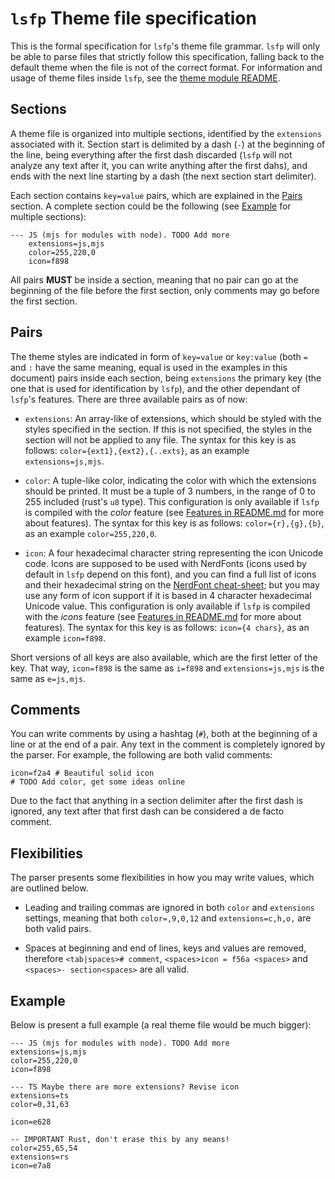 # `lsfp` Theme file specification

This is the formal specification for `lsfp`'s theme file grammar. `lsfp` will only be able to parse files that strictly follow this specification, falling back to the default theme when the file is not of the correct format. For information and usage of theme files inside `lsfp`, see the [theme module README](https://github.com/The-Noah/lsfp/blob/master/src/themes/README.md).

## Sections

A theme file is organized into multiple sections, identified by the `extensions` associated with it. Section start is delimited by a dash (`-`) at the beginning of the line, being everything after the first dash discarded (`lsfp` will not analyze any text after it, you can write anything after the first dahs), and ends with the next line starting by a dash (the next section start delimiter).

Each section contains `key=value` pairs, which are explained in the [Pairs](#Pairs) section. A complete section could be the following (see [Example](#Example) for multiple sections):

```
--- JS (mjs for modules with node). TODO Add more
    extensions=js,mjs
    color=255,220,0
    icon=f898
```

All pairs **MUST** be inside a section, meaning that no pair can go at the beginning of the file before the first section, only comments may go before the first section.

## Pairs

The theme styles are indicated in form of `key=value` or `key:value` (both `=` and `:` have the same meaning, equal is used in the examples in this document) pairs inside each section, being `extensions` the primary key (the one that is used for identification by `lsfp`), and the other dependant of `lsfp`'s features. There are three available pairs as of now:

- `extensions`: An array-like of extensions, which should be styled with the styles specified in the section. If this is not specified, the styles in the section will not be applied to any file. The syntax for this key is as follows: `color={ext1},{ext2},{..exts}`, as an example `extensions=js,mjs`.

- `color`: A tuple-like color, indicating the color with which the extensions should be printed. It must be a tuple of 3 numbers, in the range of 0 to 255 included (rust's `u8` type). This configuration is only available if `lsfp` is compiled with the _color_ feature (see [Features in README.md](https://github.com/The-Noah/lsfp/blob/master/src/themes/README.md#Features) for more about features). The syntax for this key is as follows: `color={r},{g},{b}`, as an example `color=255,220,0`.

- `icon`: A four hexadecimal character string representing the icon Unicode code. Icons are supposed to be used with NerdFonts (icons used by default in `lsfp` depend on this font), and you can find a full list of icons and their hexadecimal string on the [NerdFont cheat-sheet](https://www.nerdfonts.com/cheat-sheet); but you may use any form of icon support if it is based in 4 character hexadecimal Unicode value. This configuration is only available if `lsfp` is compiled with the _icons_ feature (see [Features in README.md](https://github.com/The-Noah/lsfp/blob/master/src/themes/README.md#Features) for more about features). The syntax for this key is as follows: `icon={4 chars}`, as an example `icon=f898`.

Short versions of all keys are also available, which are the first letter of the key. That way, `icon=f898` is the same as `i=f898` and `extensions=js,mjs` is the same as `e=js,mjs`.

## Comments

You can write comments by using a hashtag (`#`), both at the beginning of a line or at the end of a pair. Any text in the comment is completely ignored by the parser. For example, the following are both valid comments:

```
icon=f2a4 # Beautiful solid icon
# TODO Add color, get some ideas online
```

Due to the fact that anything in a section delimiter after the first dash is ignored, any text after that first dash can be considered a de facto comment.

## Flexibilities

The parser presents some flexibilities in how you may write values, which are outlined below.

- Leading and trailing commas are ignored in both `color` and `extensions` settings, meaning that both `color=,9,0,12` and `extensions=c,h,o,` are both valid pairs.

- Spaces at beginning and end of lines, keys and values are removed, therefore `<tab|spaces># comment`, `<spaces>icon = f56a <spaces>` and `<spaces>- section<spaces>` are all valid.

## Example

Below is present a full example (a real theme file would be much bigger):

```
--- JS (mjs for modules with node). TODO Add more
extensions=js,mjs
color=255,220,0
icon=f898

--- TS Maybe there are more extensions? Revise icon
extensions=ts
color=0,31,63

icon=e628

-- IMPORTANT Rust, don't erase this by any means!
color=255,65,54
extensions=rs
icon=e7a8
```
